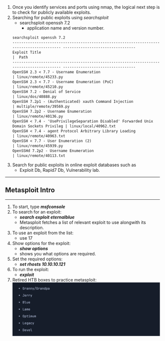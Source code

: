 1. Once you identify services and ports using nmap, the logical next step is to check for publicly available exploits. 
2. Searching for public exploits using *searchsploit*
    - searchsploit openssh 7.2
        - application name and version number.
    ```shell
    searchsploit openssh 7.2   
    ----------------------------------------------------------------------------------------- ---------------------------------
    Exploit Title                                                                           |  Path
    ----------------------------------------------------------------------------------------- ---------------------------------
    OpenSSH 2.3 < 7.7 - Username Enumeration                                                 | linux/remote/45233.py
    OpenSSH 2.3 < 7.7 - Username Enumeration (PoC)                                           | linux/remote/45210.py
    OpenSSH 7.2 - Denial of Service                                                          | linux/dos/40888.py
    OpenSSH 7.2p1 - (Authenticated) xauth Command Injection                                  | multiple/remote/39569.py
    OpenSSH 7.2p2 - Username Enumeration                                                     | linux/remote/40136.py
    OpenSSH < 7.4 - 'UsePrivilegeSeparation Disabled' Forwarded Unix Domain Sockets Privileg | linux/local/40962.txt
    OpenSSH < 7.4 - agent Protocol Arbitrary Library Loading                                 | linux/remote/40963.txt
    OpenSSH < 7.7 - User Enumeration (2)                                                     | linux/remote/45939.py
    OpenSSHd 7.2p2 - Username Enumeration                                                    | linux/remote/40113.txt
    ```
3. Search for public exploits in online exploit databases such as
    - Exploit Db, Rapid7 Db, Vulnerability lab.
<hr>

## Metasploit Intro
<hr>

1. To start, type ***msfconsole***
2. To search for an exploit:
    - ***search exploit eternalblue***
    - Metasploit fetches a list of relevant exploit to use alongwith its description.
3. To use an exploit from the list:
    - use 17
4. Show options for the exploit:
    - ***show options***
    - shows you what options are required.
5. Set the required options:
    - ***set rhosts 10.10.10.121***
6. To run the exploit:
    - ***exploit***
7. Retired HTB boxes to practice metasploit:
    ![HTB retired boxes for practicing Metasploit](./Images/image.png)